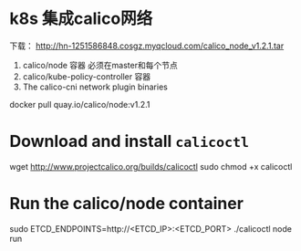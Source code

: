 # k8s 集成calico网络
下载：
http://hn-1251586848.cosgz.myqcloud.com/calico_node_v1.2.1.tar

1. calico/node 容器 必须在master和每个节点
2. calico/kube-policy-controller 容器
3. The calico-cni network plugin binaries

docker pull quay.io/calico/node:v1.2.1


# Download and install `calicoctl`
wget http://www.projectcalico.org/builds/calicoctl
sudo chmod +x calicoctl

# Run the calico/node container
sudo ETCD_ENDPOINTS=http://<ETCD_IP>:<ETCD_PORT> ./calicoctl node run